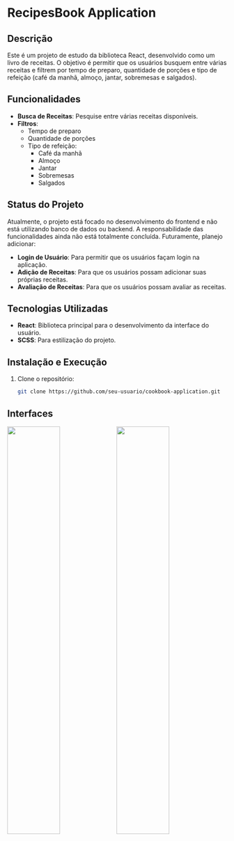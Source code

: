 # RecipesBook Application

## Descrição

Este é um projeto de estudo da biblioteca React, desenvolvido como um livro de receitas. O objetivo é permitir que os usuários busquem entre várias receitas e filtrem por tempo de preparo, quantidade de porções e tipo de refeição (café da manhã, almoço, jantar, sobremesas e salgados).

## Funcionalidades

- **Busca de Receitas**: Pesquise entre várias receitas disponíveis.
- **Filtros**:
  - Tempo de preparo
  - Quantidade de porções
  - Tipo de refeição:
    - Café da manhã
    - Almoço
    - Jantar
    - Sobremesas
    - Salgados

## Status do Projeto

Atualmente, o projeto está focado no desenvolvimento do frontend e não está utilizando banco de dados ou backend. A responsabilidade das funcionalidades ainda não está totalmente concluída. Futuramente, planejo adicionar:

- **Login de Usuário**: Para permitir que os usuários façam login na aplicação.
- **Adição de Receitas**: Para que os usuários possam adicionar suas próprias receitas.
- **Avaliação de Receitas**: Para que os usuários possam avaliar as receitas.

## Tecnologias Utilizadas

- **React**: Biblioteca principal para o desenvolvimento da interface do usuário.
- **SCSS**: Para estilização do projeto.

## Instalação e Execução

1. Clone o repositório:
   ```bash
   git clone https://github.com/seu-usuario/cookbook-application.git

## Interfaces

<img src="https://github.com/user-attachments/assets/f7865fad-1c16-409b-a21c-a37097ff4296" width="49%"/>
<img src="https://github.com/user-attachments/assets/bdf643e0-4e47-4e02-9f10-e5dbf76f912d" width="49%"/>



